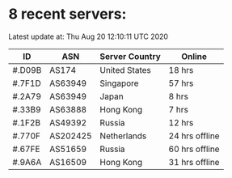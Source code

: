 # 8 recent servers:

Latest update at: Thu Aug 20 12:10:11 UTC 2020

| ID | ASN | Server Country | Online |
| -- | --- | -------------- | ------ |
| #.D09B | AS174 | United States | 18 hrs |
| #.7F1D | AS63949 | Singapore | 57 hrs |
| #.2A79 | AS63949 | Japan | 8 hrs |
| #.33B9 | AS63888 | Hong Kong | 7 hrs |
| #.1F2B | AS49392 | Russia | 12 hrs |
| #.770F | AS202425 | Netherlands | 24 hrs offline |
| #.67FE | AS51659 | Russia | 60 hrs offline |
| #.9A6A | AS16509 | Hong Kong | 31 hrs offline |


